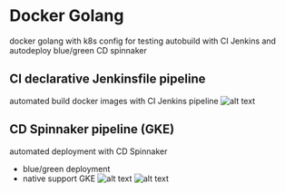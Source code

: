 # Docker Golang
docker golang with k8s config for testing autobuild with CI Jenkins and autodeploy blue/green CD spinnaker 
## CI declarative Jenkinsfile pipeline
automated build docker images with CI Jenkins pipeline
![alt text](https://i.imgur.com/Rz9Ka5O.png)
## CD Spinnaker pipeline (GKE)
automated deployment with CD Spinnaker
- blue/green deployment
- native support GKE
![alt text](https://i.imgur.com/s7T02x7.png)
![alt text](https://i.imgur.com/pwVpVVX.png)
